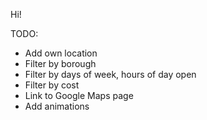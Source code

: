Hi!

TODO:
- Add own location
- Filter by borough
- Filter by days of week, hours of day open
- Filter by cost
- Link to Google Maps page
- Add animations
